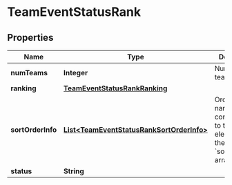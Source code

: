 
# TeamEventStatusRank

## Properties
Name | Type | Description | Notes
------------ | ------------- | ------------- | -------------
**numTeams** | **Integer** | Number of teams ranked. |  [optional]
**ranking** | [**TeamEventStatusRankRanking**](TeamEventStatusRankRanking.md) |  |  [optional]
**sortOrderInfo** | [**List&lt;TeamEventStatusRankSortOrderInfo&gt;**](TeamEventStatusRankSortOrderInfo.md) | Ordered list of names corresponding to the elements of the &#x60;sort_orders&#x60; array. |  [optional]
**status** | **String** |  |  [optional]



